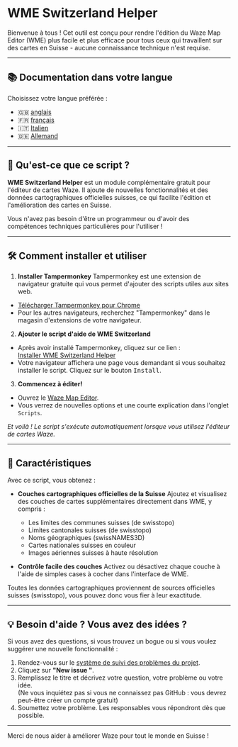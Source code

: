 # WME Switzerland Helper

Bienvenue à tous ! Cet outil est conçu pour rendre l'édition du Waze Map Editor (WME) plus facile et plus efficace pour tous ceux qui travaillent sur des cartes en Suisse - aucune connaissance technique n'est requise.

---

## 📚 Documentation dans votre langue

Choisissez votre langue préférée :

- 🇬🇧 [anglais](./README.md)
- 🇫🇷 [français](./README.fr.md)
- 🇮🇹 [Italien](./README.it.md)
- 🇩🇪 [Allemand](./README.de.md)

---

## 🚀 Qu'est-ce que ce script ?

**WME Switzerland Helper** est un module complémentaire gratuit pour l'éditeur de cartes Waze. Il ajoute de nouvelles fonctionnalités et des données cartographiques officielles suisses, ce qui facilite l'édition et l'amélioration des cartes en Suisse.

Vous n'avez pas besoin d'être un programmeur ou d'avoir des compétences techniques particulières pour l'utiliser !

---

## 🛠️ Comment installer et utiliser

1. **Installer Tampermonkey**
  Tampermonkey est une extension de navigateur gratuite qui vous permet d'ajouter des scripts utiles aux sites web.  
  - [Télécharger Tampermonkey pour Chrome](https://chromewebstore.google.com/detail/tampermonkey/dhdgffkkebhmkfjojejmpbldmpobfkfo)
  - Pour les autres navigateurs, recherchez "Tampermonkey" dans le magasin d'extensions de votre navigateur.

2. **Ajouter le script d'aide de WME Switzerland**
  - Après avoir installé Tampermonkey, cliquez sur ce lien :  
    [Installer WME Switzerland Helper](https://raw.githubusercontent.com/73VW/WME-Switzerland-Helper/releases/releases/main.user.js)
  - Votre navigateur affichera une page vous demandant si vous souhaitez installer le script. Cliquez sur le bouton <kbd>Install</kbd>.

3. **Commencez à éditer!**
  - Ouvrez le [Waze Map Editor](https://www.waze.com/editor?tab=userscript_tab).
  - Vous verrez de nouvelles options et une courte explication dans l'onglet `Scripts`.

*Et voilà ! Le script s'exécute automatiquement lorsque vous utilisez l'éditeur de cartes Waze.*

---

## 🌟 Caractéristiques

Avec ce script, vous obtenez :

- **Couches cartographiques officielles de la Suisse**
  Ajoutez et visualisez des couches de cartes supplémentaires directement dans WME, y compris :
  - Les limites des communes suisses (de swisstopo)
  - Limites cantonales suisses (de swisstopo)
  - Noms géographiques (swissNAMES3D)
  - Cartes nationales suisses en couleur
  - Images aériennes suisses à haute résolution

- **Contrôle facile des couches**
  Activez ou désactivez chaque couche à l'aide de simples cases à cocher dans l'interface de WME.

Toutes les données cartographiques proviennent de sources officielles suisses (swisstopo), vous pouvez donc vous fier à leur exactitude.

---

## 💡 Besoin d'aide ? Vous avez des idées ?

Si vous avez des questions, si vous trouvez un bogue ou si vous voulez suggérer une nouvelle fonctionnalité :

1. Rendez-vous sur le [système de suivi des problèmes du projet](https://github.com/73VW/WME-Switzerland-Helper/issues/new).
2. Cliquez sur **"New issue "**.
3. Remplissez le titre et décrivez votre question, votre problème ou votre idée.  
  (Ne vous inquiétez pas si vous ne connaissez pas GitHub : vous devrez peut-être créer un compte gratuit)
4. Soumettez votre problème. Les responsables vous répondront dès que possible.

---

Merci de nous aider à améliorer Waze pour tout le monde en Suisse !